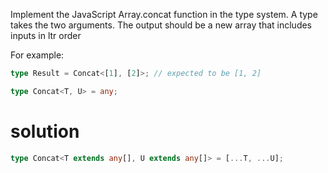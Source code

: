 Implement the JavaScript Array.concat function in the type system. A type takes the two arguments. The output should be a new array that includes inputs in ltr order

For example:

```ts
type Result = Concat<[1], [2]>; // expected to be [1, 2]
```

```ts
type Concat<T, U> = any;
```

# solution

```ts
type Concat<T extends any[], U extends any[]> = [...T, ...U];
```

